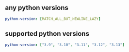 ## any python versions

```yml
python-version: [MATCH_ALL_BUT_NEWLINE_LAZY]
```

## supported python versions

```yml
python-version: ["3.9", "3.10", "3.11", "3.12", "3.13"]
```
